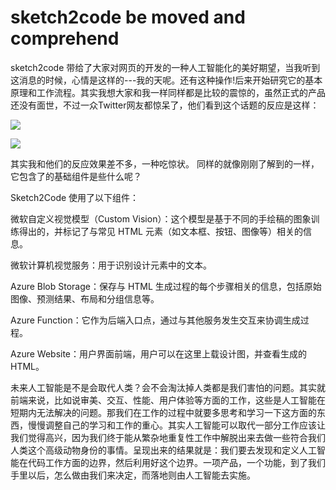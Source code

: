 # sketch2code be moved and comprehend #

sketch2code 带给了大家对网页的开发的一种人工智能化的美好期望，当我听到这消息的时候，心情是这样的---我的天呢。还有这种操作!后来开始研究它的基本原理和工作流程。其实我想大家和我一样同样都是比较的震惊的，虽然正式的产品还没有面世，不过一众Twitter网友都惊呆了，他们看到这个话题的反应是这样：

   ![](https://img.huxiucdn.com/article/content/201810/15/150554487286.gif?imageView2/2/w/1000/format/gif/interlace/1/q/85)

![](https://img.huxiucdn.com/article/content/201810/15/150554106186.gif?imageView2/2/w/1000/format/gif/interlace/1/q/85)

其实我和他们的反应效果差不多，一种吃惊状。
同样的就像刚刚了解到的一样，它包含了的基础组件是些什么呢？

Sketch2Code 使用了以下组件：
 

微软自定义视觉模型（Custom Vision）：这个模型是基于不同的手绘稿的图象训练得出的，并标记了与常见 HTML 元素（如文本框、按钮、图像等）相关的信息。

微软计算机视觉服务：用于识别设计元素中的文本。

Azure Blob Storage：保存与 HTML 生成过程的每个步骤相关的信息，包括原始图像、预测结果、布局和分组信息等。

Azure Function：它作为后端入口点，通过与其他服务发生交互来协调生成过程。

Azure Website：用户界面前端，用户可以在这里上载设计图，并查看生成的 HTML。

未来人工智能是不是会取代人类？会不会淘汰掉人类都是我们害怕的问题。其实就前端来说，比如说审美、交互、性能、用户体验等方面的工作，这些是人工智能在短期内无法解决的问题。那我们在工作的过程中就要多思考和学习一下这方面的东西，慢慢调整自己的学习和工作的重心。其实人工智能可以取代一部分工作应该让我们觉得高兴，因为我们终于能从繁杂地重复性工作中解脱出来去做一些符合我们人类这个高级动物身份的事情。呈现出来的结果就是：我们要去发现和定义人工智能在代码工作方面的边界，然后利用好这个边界。一项产品，一个功能，到了我们手里以后，怎么做由我们来决定，而落地则由人工智能去实施。